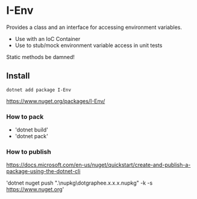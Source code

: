 # I-Env

Provides a class and an interface for accessing environment variables.

- Use with an IoC Container
- Use to stub/mock environment variable access in unit tests

Static methods be damned!

## Install

`dotnet add package I-Env`

https://www.nuget.org/packages/I-Env/

### How to pack
 - 'dotnet build'
 - 'dotnet pack'

 ### How to publish

 https://docs.microsoft.com/en-us/nuget/quickstart/create-and-publish-a-package-using-the-dotnet-cli

'dotnet nuget push ".\nupkg\dotgraphee.x.x.x.nupkg" -k <secret api key here> -s https://www.nuget.org'

